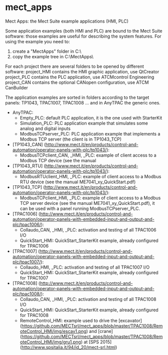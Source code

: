 # mect\_apps
Mect Apps: the Mect Suite example applications (HMI, PLC)

Some application examples (both HMI and PLC) are bound to the Mect Suite software: those examples are useful for describing the system features.
For using the example you need to:

1. create a "MectApps" folder in C:\
2. copy the example tree in C:\MectApps\

For each project there are several folders to be opened by different software:
project\_HMI contains the HMI graphic application, use QtCreator 
project\_PLC contains the PLC application, use ATCMcontrol Engineering
project\_CAN contains the optional CANopen configuration, use ATCM CanBuilder

The application examples are sorted in folders according to the target panels: TP1043, TPAC1007, TPAC1008 … and in AnyTPAC the generic ones.
- AnyTPAC:
  - Empty\_PLC: default PLC application, it is the one used with StarterKit
  - Simulation\_PLC: PLC application example that simulates some analog and digital inputs
  - ModbusTCPserver\_PLC:  PLC application example that implements a Modbus TCP server (the client is in TP1043_TCP)
- [TP1043\_CAN] (http://www.mect.it/en/products/control-and-automation/operator-panels-with-plc/tp1043/):
  - ModbusTCPclient\_CAN, \_HMI, \_PLC: example of client access to a Modbus TCP device (see the manual 
- [TP1043\_RTU] (http://www.mect.it/en/products/control-and-automation/operator-panels-with-plc/tp1043/):
  - ModbusRTUclient\_HMI, \_PLC: example of client access to a Modbus RTU device (see the manual ME7041\_xy\_QuickStart.pdf)
- [TP1043\_TCP] (http://www.mect.it/en/products/control-and-automation/operator-panels-with-plc/tp1043/):
  - ModbusTCPclient\_HMI, \_PLC: example of client access to a Modbus TCP server device (see the manual ME7041\_xy\_QuickStart.pdf), it can be used with a panel running ModbusTCPserver\_PLC.
- [TPAC1006] (http://www.mect.it/en/products/control-and-automation/operator-panels-with-embedded-input-and-output-and-plc/tpac1006/):
  - Collaudo\_CAN, \_HMI, \_PLC: activation and testing of all TPAC1006 I/O
  - QuickStart\_HMI: QuickStart\_StarterKit example, already configured for TPAC1006 
- [TPAC1007] (http://www.mect.it/en/products/control-and-automation/operator-panels-with-embedded-input-and-output-and-plc/tpac1007/):
  - Collaudo\_HMI, \_PLC:  activation and testing of all TPAC1007 I/O
  - QuickStart\_HMI: QuickStart\_StarterKit example, already configured for TPAC1007
- [TPAC1008] (http://www.mect.it/en/products/control-and-automation/operator-panels-with-embedded-input-and-output-and-plc/tpac1008/):
  - Collaudo\_CAN, \_HMI, \_PLC:  activation and testing of all TPAC1008 I/O
  - QuickStart\_HMI: QuickStart\_StarterKit example, already configured for TPAC1008
  - RemoteControl\_HMI: example used to drive the [excavator] (https://github.com/MECTsrl/mect_apps/blob/master/TPAC1008/RemoteControl_HMI/img/escav1.png) and [crane] (https://github.com/MECTsrl/mect_apps/blob/master/TPAC1008/RemoteControl_HMI/img/gru1.png) at [SPS 2015] (http://www.spsitalia.it/94/id_20/mect-srl.html)
